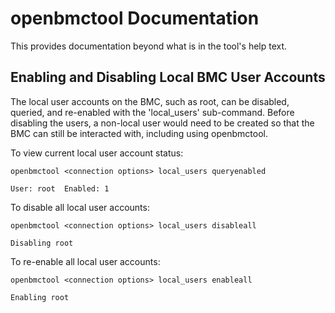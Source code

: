 # openbmctool Documentation

This provides documentation beyond what is in the tool\'s help text.

## Enabling and Disabling Local BMC User Accounts

The local user accounts on the BMC, such as root, can be disabled, queried,
and re-enabled with the 'local_users' sub-command.  Before disabling the
users, a non-local user would need to be created so that the BMC can still be
interacted with, including using openbmctool.

To view current local user account status:
```
openbmctool <connection options> local_users queryenabled

User: root  Enabled: 1
```

To disable all local user accounts:
```
openbmctool <connection options> local_users disableall

Disabling root
```

To re-enable all local user accounts:
```
openbmctool <connection options> local_users enableall

Enabling root
```
